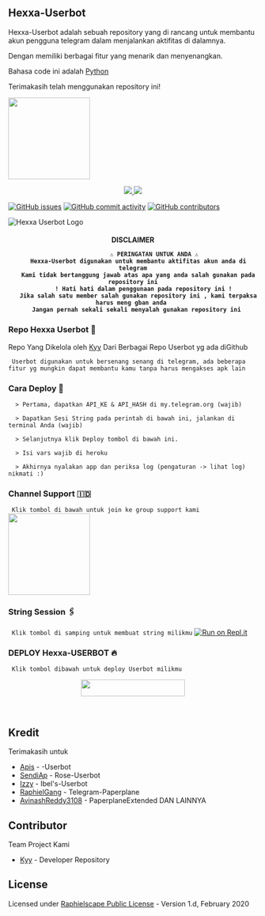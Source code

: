 ## Hexxa-Userbot

Hexxa-Userbot adalah sebuah repository yang di rancang untuk membantu akun pengguna telegram dalam menjalankan aktifitas di dalamnya.

Dengan memiliki berbagai fitur yang menarik dan menyenangkan.

Bahasa code ini adalah [Python](https://www.python.org/)

Terimakasih telah menggunakan repository ini!

<a href="https://t.me/Hexxa-Team/16"><img src="https://img.shields.io/badge/Tutorial%20Deploy%3F-Hexxa Userbot-blue?&style=flat-square?&logo=telegram" width=165px></a></p>


<p align="center">
  <a href="https://github.com/Hexxa-Team/Hexxa-Userbot/fork">
    <img src="https://img.shields.io/github/forks/Hexxa-Team/Hexxa-Userbot?label=Fork&style=social">
    
  </a>
  <a href="https://github.com/Hexxa-Team/Hexxa-Userbot">
    <img src="https://img.shields.io/github/stars/Hexxa-Team/Hexxa-Userbot?style=social">
  </a>
</p>

[![GitHub issues](https://img.shields.io/github/issues/apisuserbot/King-Userbot?&style=plastic&logo=github)](https://github.com/Hexxa-Team/Hexxa-Userbot/issues)
[![GitHub commit activity](https://img.shields.io/github/commit-activity/m/Hexxa-Team/Hexxa-Userbot?&style=plastic&logo=github)](https://github.com/Hexxa-Team/Hexxa-Userbot/graphs/commit-activity)
[![GitHub contributors](https://img.shields.io/github/contributors/Hexxa-Team/Hexxa-Userbot?&style=plastic&logo=github)](https://GitHub.com/Hexxa-Team/Hexxa-Userbot/graphs/contributors/)
<p align="center">

</p>

![Hexxa Userbot Logo](https://telegra.ph/file/21590402a77fec099dbe0.jpg)

</p>

<h4 align="center"> DISCLAIMER </p>

```
             ⚠️ PERINGATAN UNTUK ANDA ⚠️ ️
   Hexxa-Userbot digunakan untuk membantu aktifitas akun anda di telegram
   Kami tidak bertanggung jawab atas apa yang anda salah gunakan pada repository ini
      ! Hati hati dalam penggunaan pada repository ini !
   Jika salah satu member salah gunakan repository ini , kami terpaksa harus meng gban anda 
  Jangan pernah sekali sekali menyalah gunakan repository ini
```

### Repo Hexxa Userbot 🚀
Repo Yang Dikelola oleh [Kyy](https://t.me/sokapgblg) Dari Berbagai Repo Userbot yg ada diGithub 

`
Userbot digunakan untuk bersenang senang di telegram, ada beberapa fitur yg mungkin dapat membantu kamu tanpa harus mengakses apk lain`

### Cara Deploy 📝

```
  > Pertama, dapatkan API_KE & API_HASH di my.telegram.org (wajib)

  > Dapatkan Sesi String pada perintah di bawah ini, jalankan di terminal Anda (wajib)

  > Selanjutnya klik Deploy tombol di bawah ini.

  > Isi vars wajib di heroku

  > Akhirnya nyalakan app dan periksa log (pengaturan -> lihat log) nikmati :)
```

### Channel Support 🇮🇩
`
Klik tombol di bawah untuk join ke group support kami`
   <a href="https://t.me/HexxaUserbotSupport"><img src="https://img.shields.io/badge/Grup%20Support%3F-Hexxa-green?&style=flat-square?&logo=telegram" width=165px></a></p>

### String Session 🖇
`
Klik tombol di samping untuk membuat string milikmu`
   [![Run on Repl.it](https://repl.it/badge/github/STARKGANG/friday)](https://replit.com/@Rifkiarisman/Hexxa-String-Sesion)

### <p align="left">DEPLOY Hexxa-USERBOT 🔥</p>
`
Klik tombol dibawah untuk deploy Userbot milikmu`

<p align="center"><a href="https://heroku.com/deploy?template=https://github.com/Hexxa-Team/Hexxa-Userbot"> <img src="https://img.shields.io/badge/Deploy%20Ke%20Heroku-purple?style=flat&logo=Heroku" width="210" height="34.45" /></a></p>

<br>
</p>

## Kredit
  Terimakasih untuk 

*   [Apis](https://github.com/king-Userbot) - -Userbot
*   [SendiAp](https://github.com/SendiAp) - Rose-Userbot
*   [Izzy](https://github.com/izzy-adeeva) - Ibel's-Userbot
*   [RaphielGang](https://github.com/RaphielGang) - Telegram-Paperplane
*   [AvinashReddy3108](https://github.com/AvinashReddy3108) - PaperplaneExtended
DAN LAINNYA


## Contributor 
   Team Project Kami

*  [Kyy](https://github.com/Rifkiarisman) - Developer Repository

## License
Licensed under [Raphielscape Public License](https://github.com/apisuserbot/King-Userbot/blob/King-Userbot/LICENSE) - Version 1.d, February 2020
